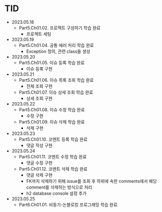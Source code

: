 # TID

- 2023.05.18
    - Part5.Ch01.02. 프로젝트 구성하기 학습 완료
        - 프로젝트 세팅
- 2023.05.19
    - Part5.Ch01.04. 공통 에러 처리 학습 완료
        - Exception 정의, 관련 class들 생성
- 2023.05.20
    - Part5.Ch01.05. 이슈 등록 학습 완료
        - 이슈 등록 구현
- 2023.05.21
    - Part5.Ch01.06. 이슈 목록 조회 학습 완료
        - 전체 조회 구현
    - Part5.Ch01.07. 이슈 상세 조회 학습 완료
        - 상세 조회 구현
- 2023.05.22
    - Part5.Ch01.08. 이슈 수정 학습 완료
        - 수정 구현
    - Part5.Ch01.09. 이슈 삭제 학습 완료
        - 삭제 구현
- 2023.05.23
    - Part5.Ch01.10. 코멘트 등록 학습 완료
        - 댓글 작성 구현
- 2023.05.24
    - Part5.Ch01.11. 코멘트 수정 학습 완료
        - 댓글 수정 구현
    - Part5.Ch01.12. 코멘트 삭제 학습 완료
        - 댓글 삭제 구현
        - FK까지 삭제하기 위해 issue를 조회 후 하위에 속한 comments에서 해당 comment를 삭제하는 방식으로 처리
        - h2 database console 설정 추가
- 2023.05.25
    - Part6.Ch01.01. 비동기-논블로킹 프로그래밍 학습 완료
